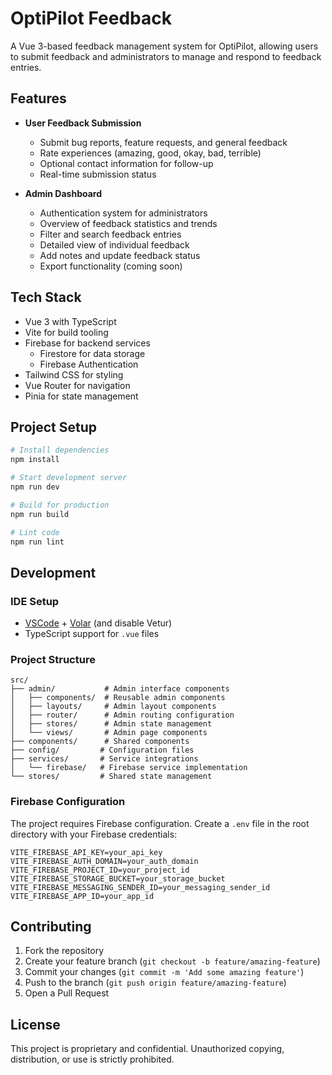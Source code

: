 # OptiPilot Feedback

A Vue 3-based feedback management system for OptiPilot, allowing users to submit feedback and administrators to manage and respond to feedback entries.

## Features

- **User Feedback Submission**

  - Submit bug reports, feature requests, and general feedback
  - Rate experiences (amazing, good, okay, bad, terrible)
  - Optional contact information for follow-up
  - Real-time submission status

- **Admin Dashboard**
  - Authentication system for administrators
  - Overview of feedback statistics and trends
  - Filter and search feedback entries
  - Detailed view of individual feedback
  - Add notes and update feedback status
  - Export functionality (coming soon)

## Tech Stack

- Vue 3 with TypeScript
- Vite for build tooling
- Firebase for backend services
  - Firestore for data storage
  - Firebase Authentication
- Tailwind CSS for styling
- Vue Router for navigation
- Pinia for state management

## Project Setup

```sh
# Install dependencies
npm install

# Start development server
npm run dev

# Build for production
npm run build

# Lint code
npm run lint
```

## Development

### IDE Setup

- [VSCode](https://code.visualstudio.com/) + [Volar](https://marketplace.visualstudio.com/items?itemName=Vue.volar) (and disable Vetur)
- TypeScript support for `.vue` files

### Project Structure

```
src/
├── admin/           # Admin interface components
│   ├── components/  # Reusable admin components
│   ├── layouts/     # Admin layout components
│   ├── router/      # Admin routing configuration
│   ├── stores/      # Admin state management
│   └── views/       # Admin page components
├── components/      # Shared components
├── config/         # Configuration files
├── services/       # Service integrations
│   └── firebase/   # Firebase service implementation
└── stores/         # Shared state management
```

### Firebase Configuration

The project requires Firebase configuration. Create a `.env` file in the root directory with your Firebase credentials:

```env
VITE_FIREBASE_API_KEY=your_api_key
VITE_FIREBASE_AUTH_DOMAIN=your_auth_domain
VITE_FIREBASE_PROJECT_ID=your_project_id
VITE_FIREBASE_STORAGE_BUCKET=your_storage_bucket
VITE_FIREBASE_MESSAGING_SENDER_ID=your_messaging_sender_id
VITE_FIREBASE_APP_ID=your_app_id
```

## Contributing

1. Fork the repository
2. Create your feature branch (`git checkout -b feature/amazing-feature`)
3. Commit your changes (`git commit -m 'Add some amazing feature'`)
4. Push to the branch (`git push origin feature/amazing-feature`)
5. Open a Pull Request

## License

This project is proprietary and confidential. Unauthorized copying, distribution, or use is strictly prohibited.
